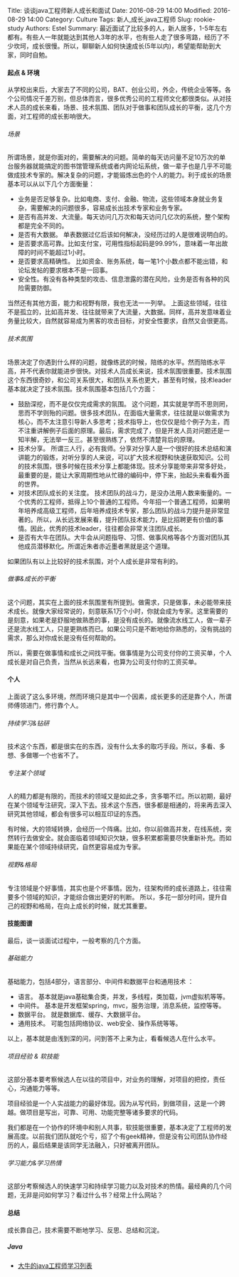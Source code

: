 Title: 谈谈java工程师新人成长和面试
Date: 2016-08-29 14:00
Modified: 2016-08-29 14:00
Category: Culture
Tags: 新人,成长,java工程师
Slug: rookie-study
Authors: Estel
Summary: 最近面试了比较多的人，新人居多，1-5年左右都有。有些人一年就能达到其他人3年的水平，也有些人走了很多弯路，经历了不少坎坷，成长很慢。所以，聊聊新人如何快速成长(5年以内)，希望能帮助到大家，同时自勉。

#### 起点 & 环境
从学校出来后，大家去了不同的公司，BAT、创业公司，外企，传统企业等等。各个公司情况千差万别，但总体而言，很多优秀公司的工程师文化都很类似。从对技术人员的成长来看，场景、技术氛围、团队对于做事和团队成长的平衡，这几个方面，对工程师的成长影响很大。

###### 场景
所谓场景，就是你面对的，需要解决的问题。简单的每天访问量不足10万次的单台服务器就能搞定的图书馆管理系统或者内网论坛系统，做一辈子也是几乎不可能做成技术专家的。解决复杂的问题，才能锻炼出色的个人的能力。利于成长的场景基本可以从以下几个方面衡量：

- 业务是否足够复杂。比如电商、支付、金融、物流，这些领域本身就业务复杂，需要解决的问题很多，容易成长出技术专家和业务专家。
- 是否有高并发、大流量。每天访问几万次和每天访问几亿次的系统，整个架构都是完全不同的。
- 是否有大数据。 单表数据过亿后该如何解决，没经历过的人是很难说明白的。
- 是否要求高可靠。比如支付宝，可用性指标起码是99.99%，意味着一年出故障的时间不能超过1小时。
- 是否要求高精确性。 比如资金、账务系统，每一笔1个小数点都不能出错，和论坛发帖的要求根本不是一回事。
- 安全性。有没有各种类型的攻击、信息泄露的潜在风险，业务是否有各种的风险需要防御。

当然还有其他方面，能力和视野有限，我也无法一一列举。 上面这些领域，往往不是孤立的，比如高并发、往往就带来了大流量，大数据。同样，高并发意味着业务量比较大，自然就容易成为黑客的攻击目标，对安全性要求，自然又会很更高。

###### 技术氛围
场景决定了你遇到什么样的问题，就像练武的时候，陪练的水平。然而陪练水平高，并不代表你就能进步很快。对技术人员成长来说，技术氛围很重要。技术氛围这个东西很奇妙，和公司关系很大，和团队关系也更大，甚至有时候，技术leader基本就决定了技术氛围。技术氛围基本包括几个方面：

- 鼓励深挖，而不是仅仅完成需求的氛围。 这个问题，其实就是学而不思则罔，思而不学则殆的问题。很多技术团队，在面临大量需求，往往就是以做需求为核心，而不太注意引导新人多思考；技术指导上，也仅仅是给个例子为主，而不注重讲解例子后面的原理。最后，需求完成了，但是开发人员对问题还是一知半解，无法举一反三。甚至很熟练了，依然不清楚背后的原理。
- 技术分享。 所谓三人行，必有我师。分享对分享人是一个很好的技术总结和演讲能力的锻炼，对听分享的人来说，可以扩大技术视野和快速获取知识。公司的技术氛围，很多时候在技术分享上都能体现。技术分享能带来非常多好处，最重要的是，能让大家周期性地从忙碌的编码中，停下来，抬起头来看看外面的世界。
- 对技术团队成长的关注度。 技术团队的战斗力，是没办法用人数来衡量的。一个优秀的工程师，抵得上10个普通的工程师。今年招一个普通工程师，如果明年培养成高级工程师，后年培养成技术专家，那么团队的战斗力提升是非常显著的。所以，从长远发展来看，提升团队技术能力，是比招聘更有价值的事情。因此，优秀的技术leader，往往都会非常关注团队成长。
- 是否有大牛在团队。大牛会从问题指导、习惯、做事风格等各个方面对团队其他成员潜移默化。所谓近朱者赤近墨者黑就是这个道理。

如果团队有以上比较好的技术氛围，对个人成长是非常有利的。

###### 做事&成长的平衡
这个问题，其实在上面的技术氛围里有所提到。做需求，只是做事，未必能带来技术成长。就像大家经常说的，刻意联系1万个小时，你就会成为专家。这里需要的是刻意，如果老是舒服地做熟悉的事，是没有成长的。就像流水线工人，做一辈子还是流水线工人，只是更熟练而已。如果公司只是不断地给你熟悉的，没有挑战的需求，那么对你成长是没有任何帮助的。

所以，需要在做事情和成长之间找平衡。做事情是为公司支付你的工资买单，个人成长是对自己负责，当然从长远来看，也算为公司支付你的工资买单。

#### 个人
上面说了这么多环境，然而环境只是其中一个因素，成长更多的还是靠个人，所谓师傅领进门，修行靠个人。

###### 持续学习&钻研
技术这个东西，都是很实在的东西，没有什么太多的取巧手段。所以，多看、多想、多做哪一个也省不了。

###### 专注某个领域
人的精力都是有限的，而技术的领域又是如此之多，贪多嚼不烂。所以初期，最好在某个领域专注研究，深入下去。技术这个东西，很多都是相通的，将来再去深入研究其他领域，都会有很多可以相互印证的东西。

有时候，大的领域转换，会经历一个阵痛。比如，你以前做高并发，在线系统，突然转行去做安全。就会面临着领域知识欠缺，很多积累都需要尽快重新补充。而如果能在某个领域持续研究，自然更容易成为专家。

###### 视野&格局
专注领域是个好事情，其实也是个坏事情。因为，往架构师的成长道路上，往往需要多个领域的知识，才能综合做出更好的判断。 所以，多花一部分时间，提升自己的视野和格局，在向上成长的时候，就尤其重要。

#### 技能图谱
最后，谈一谈面试过程中，一般考察的几个方面。

###### 基础能力
基础能力，包括4部分，语言部分、中间件和数据平台和通用技术 ：

- 语言。 基本就是java基础集合类，并发，多线程，类加载，jvm虚拟机等等。
- 中间件。 基本是开发框架spring，mvc，服务治理，消息系统，监控等等。
- 数据平台。 就是数据库、缓存、大数据平台。
- 通用技术。 可能包括网络协议、web安全、操作系统等等。

以上，基本就是由浅到深的问，问到答不上来为止，看看候选人在什么水平。

###### 项目经验 & 软技能
这部分基本要考察候选人在以往的项目中，对业务的理解，对项目的把控，责任心，沟通能力等等。

项目经验是一个人实战能力的最好体现。因为从写代码，到做项目，这是一个跨越。做项目是写出，可靠、可用、功能完整等诸多要求的代码。

我们都是在一个协作的环境中和别人共事，软技能很重要，基本决定了工程师的发展高度。以前我们团队就吃个亏，招了个有geek精神，但是没有公司团队协作经历的人，最后结果是该同学无法融入，只好被离开团队。

###### 学习能力&学习热情
这部分考察候选人的快速学习和持续学习能力以及对技术的热情。最经典的几个问题，无非是问如何学习？看过什么书？经常上什么网站？

#### 总结
成长靠自己，技术需要不断地学习、反思、总结和沉淀。


##### Java
- [大牛的java工程师学习列表](https://p.rogram.me/java.study.list/)
